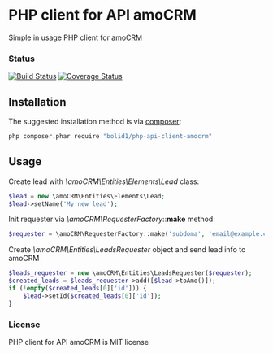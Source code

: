 PHP client for API amoCRM
=========================

Simple in usage PHP client for [amoCRM](https://amocrm.com/)

### Status
[![Build Status](https://travis-ci.org/Bolid1/php-api-client-amocrm.svg?branch=master)](https://travis-ci.org/Bolid1/php-api-client-amocrm)
[![Coverage Status](https://coveralls.io/repos/github/Bolid1/php-api-client-amocrm/badge.svg?branch=master)](https://coveralls.io/github/Bolid1/php-api-client-amocrm?branch=master)

## Installation

The suggested installation method is via [composer](https://getcomposer.org/):

```sh
php composer.phar require "bolid1/php-api-client-amocrm"
```

## Usage

Create lead with *\amoCRM\Entities\Elements\Lead* class:
```php
$lead = new \amoCRM\Entities\Elements\Lead;
$lead->setName('My new lead');
```

Init requester via *\amoCRM\RequesterFactory*::__make__ method:
```php
$requester = \amoCRM\RequesterFactory::make('subdoma', 'email@example.com', 'secret_key');
```

Create *\amoCRM\Entities\LeadsRequester* object and send lead info to amoCRM
```php
$leads_requester = new \amoCRM\Entities\LeadsRequester($requester);
$created_leads = $leads_requester->add([$lead->toAmo()]);
if (!empty($created_leads[0]['id'])) {
    $lead->setId($created_leads[0]['id']);
}
```

### License
PHP client for API amoCRM is MIT license
